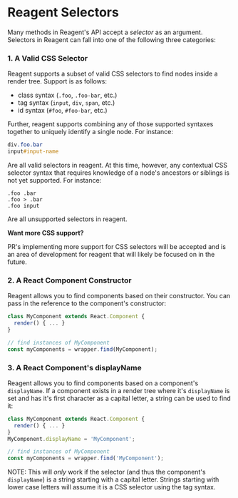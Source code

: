 # Reagent Selectors

Many methods in Reagent's API accept a *selector* as an argument. Selectors in Reagent can fall into
one of the following three categories:


### 1. A Valid CSS Selector

Reagent supports a subset of valid CSS selectors to find nodes inside a render tree. Support is as 
follows:

- class syntax (`.foo`, `.foo-bar`, etc.)
- tag syntax (`input`, `div`, `span`, etc.)
- id syntax (`#foo`, `#foo-bar`, etc.)

Further, reagent supports combining any of those supported syntaxes together to uniquely identify a
single node.  For instance:

```css
div.foo.bar
input#input-name
```

Are all valid selectors in reagent.  At this time, however, any contextual CSS selector syntax that
requires knowledge of a node's ancestors or siblings is not yet supported.  For instance:

```
.foo .bar
.foo > .bar
.foo input
```

Are all unsupported selectors in reagent.


**Want more CSS support?**

PR's implementing more support for CSS selectors will be accepted and is an area of development for
reagent that will likely be focused on in the future.



### 2. A React Component Constructor

Reagent allows you to find components based on their constructor. You can pass in the reference to
the component's constructor:

```jsx
class MyComponent extends React.Component {
  render() { ... }
}

// find instances of MyComponent
const myComponents = wrapper.find(MyComponent);
```



### 3. A React Component's displayName

Reagent allows you to find components based on a component's `displayName`. If a component exists
in a render tree where it's `displayName` is set and has it's first character as a capital letter,
a string can be used to find it:


```jsx
class MyComponent extends React.Component {
  render() { ... }
}
MyComponent.displayName = 'MyComponent';

// find instances of MyComponent
const myComponents = wrapper.find('MyComponent');
```

NOTE: This will *only* work if the selector (and thus the component's `displayName`) is a string 
starting with a capital letter. Strings starting with lower case letters will assume it is a CSS
selector using the tag syntax.
